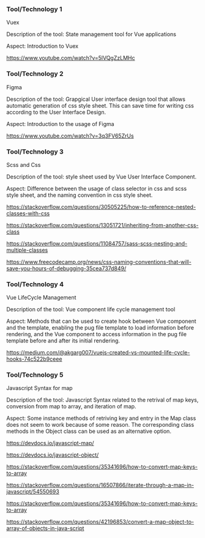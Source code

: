 ### Tool/Technology 1

Vuex

Description of the tool: State management tool for Vue applications

Aspect: Introduction to Vuex

https://www.youtube.com/watch?v=5lVQgZzLMHc

### Tool/Technology 2

Figma 

Description of the tool: Grapgical User interface design tool that allows automatic generation of css style sheet. This can save time for writing css according to the User Interface Design.

Aspect: Introduction to the usage of Figma

https://www.youtube.com/watch?v=3q3FV65ZrUs

### Tool/Technology 3

Scss and Css

Description of the tool: style sheet used by Vue User Interface Component.

Aspect: Difference between the usage of class selector in css and scss style sheet, and the naming convention in css style sheet. 

https://stackoverflow.com/questions/30505225/how-to-reference-nested-classes-with-css

https://stackoverflow.com/questions/13051721/inheriting-from-another-css-class

https://stackoverflow.com/questions/11084757/sass-scss-nesting-and-multiple-classes

https://www.freecodecamp.org/news/css-naming-conventions-that-will-save-you-hours-of-debugging-35cea737d849/

### Tool/Technology 4

Vue LifeCycle Management

Description of the tool: Vue component life cycle management tool

Aspect: Methods that can be used to create hook between Vue component and the template, enabling the pug file template to load information before rendering, and the Vue component to access information in the pug file template before and after its initial rendering.

https://medium.com/@akgarg007/vuejs-created-vs-mounted-life-cycle-hooks-74c522b9ceee

### Tool/Technology 5

Javascript Syntax for map

Description of the tool: Javascript Syntax related to the retrival of map keys, conversion from map to array, and iteration of map.

Aspect: Some instance methods of retriving key and entry in the Map class does not seem to work because of some reason. The corresponding class methods in the Object class can be used as an alternative option. 

https://devdocs.io/javascript-map/

https://devdocs.io/javascript-object/

https://stackoverflow.com/questions/35341696/how-to-convert-map-keys-to-array

https://stackoverflow.com/questions/16507866/iterate-through-a-map-in-javascript/54550693

https://stackoverflow.com/questions/35341696/how-to-convert-map-keys-to-array

https://stackoverflow.com/questions/42196853/convert-a-map-object-to-array-of-objects-in-java-script


